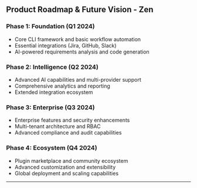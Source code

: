 ## Product Roadmap & Future Vision - Zen

### **Phase 1: Foundation** (Q1 2024)
- Core CLI framework and basic workflow automation
- Essential integrations (Jira, GitHub, Slack)
- AI-powered requirements analysis and code generation

### **Phase 2: Intelligence** (Q2 2024)
- Advanced AI capabilities and multi-provider support
- Comprehensive analytics and reporting
- Extended integration ecosystem

### **Phase 3: Enterprise** (Q3 2024)
- Enterprise features and security enhancements
- Multi-tenant architecture and RBAC
- Advanced compliance and audit capabilities

### **Phase 4: Ecosystem** (Q4 2024)
- Plugin marketplace and community ecosystem
- Advanced customization and extensibility
- Global deployment and scaling capabilities

---
